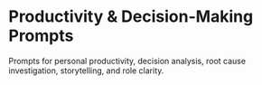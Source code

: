 # Productivity & Decision-Making Prompts

Prompts for personal productivity, decision analysis, root cause investigation, storytelling, and role clarity.
